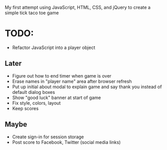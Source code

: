 My first attempt using JavaScript, HTML, CSS, and jQuery to create a simple tick taco toe game

# TODO:

* Refactor JavaScript into a player object

## Later

* Figure out how to end timer when game is over
* Erase names in "player name" area after browser refresh
* Put up initial about modal to explain game and say thank you instead of default dialog boxes
* Show "good luck" banner at start of game
* Fix style, colors, layout
* Keep scores

## Maybe

* Create sign-in for session storage
* Post score to Facebook, Twitter (social media links)
